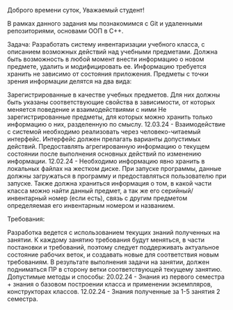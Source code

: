 Доброго времени суток, Уважаемый студент!

В рамках данного задания мы познакомимся с Git и удаленными репозиториями, основами ООП в C++.

Задача: Разработать систему инвентаризации учебного класса, с описанием возможных действий над учебными предметами. Должна быть возможность в любой момент внести информацию о новом предмете, удалить и модифицировать ее. Информацию требуется хранить не зависимо от состояния приложения. Предметы с точки зрения информации делятся на два вида:

Зарегистрированные в качестве учебных предметов. Для них должны быть указаны соответствующие свойства в зависимости, от которых меняется поведение и взаимодействиями с ними
Не зарегистрированные предметы, для которых можно хранить только информацию о них, разделенную по смыслу.
12.03.24 - Взаимодействие с системой необходимо реализовать через человеко-читаемый интерфейс. Интерфейс должен прелагать варианты допустимых действий. Предоставлять агрегированную информацию о текущем состоянии после выполнения основных действий по изменению информации.
12.02.24 - Необходимо информацию явно хранить в локальных файлах на жестком диске. При запуске программы, данные должны загружаться в программу и предоставляться пользователю при запуске.
Также должна храниться информация о том, в какой части класса можно найти данный предмет, а так же его серийный/инвентарный номер (если есть), связь с другим предметом определяемая его инвентарным номером и названием.

Требования:

Разработка ведется с использованием текущих знаний полученных на занятии.
К каждому занятию требования будут меняться, в части постановки и требований, поэтому следует поддерживать актуальное состояние рабочих веток, и создавать новые для соответствия новым требованиям.
В результате выполнения задачи на занятии, должен подниматься ПР в сторону ветки соответствующей текущему занятию.
Допустимые методы и способы:
20.02.24 - Знания из первого семестра + знания о базовом построении класса и применении экземпляров, конструкторах классов.
12.02.24 - Знания полученные за 1-5 занятия 2 семестра.